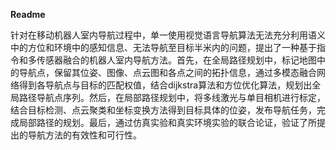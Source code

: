 **Readme**

针对在移动机器人室内导航过程中，单一使用视觉语言导航算法无法充分利用语义中的方位和环境中的感知信息、无法导航至目标半米内的问题，提出了一种基于指令和多传感器融合的机器人室内导航方法。首先，在全局路径规划中，标记地图中的导航点，保留其位姿、图像、点云图和各点之间的拓扑信息，通过多模态融合网络得到各导航点与目标的匹配权值，结合dijkstra算法和方位优化算法，规划出全局路径导航点序列。然后，在局部路径规划中，将多线激光与单目相机进行标定，结合目标检测、点云聚类和坐标变换方法得到目标具体的位姿，发布导航任务，完成局部路径的规划。最后，通过仿真实验和真实环境实验的联合论证，验证了所提出的导航方法的有效性和可行性。

